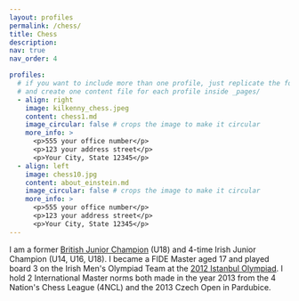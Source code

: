```yaml
---
layout: profiles
permalink: /chess/
title: Chess
description:
nav: true
nav_order: 4

profiles:
  # if you want to include more than one profile, just replicate the following block
  # and create one content file for each profile inside _pages/
  - align: right
    image: kilkenny_chess.jpeg
    content: chess1.md
    image_circular: false # crops the image to make it circular
    more_info: >
      <p>555 your office number</p>
      <p>123 your address street</p>
      <p>Your City, State 12345</p>
  - align: left
    image: chess10.jpg
    content: about_einstein.md
    image_circular: false # crops the image to make it circular
    more_info: >
      <p>555 your office number</p>
      <p>123 your address street</p>
      <p>Your City, State 12345</p>
---
```


I am a former [British Junior Champion](https://www.theguardian.com/sport/2010/aug/14/british-championship-second-third-place) (U18) and 4-time Irish Junior Champion (U14, U16, U18). I became a FIDE Master aged 17 and played board 3 on the Irish Men's Olympiad Team at the [2012 Istanbul Olympiad](https://en.wikipedia.org/wiki/40th_Chess_Olympiad). I hold 2 International Master norms both made in the year 2013 from the 4 Nation's Chess League (4NCL) and the 2013 Czech Open in Pardubice.
